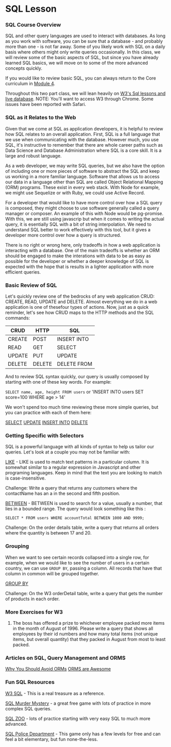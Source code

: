 # SQL Lesson

### SQL Course Overview
  
  SQL and other query languages are used to interact with databases. As long as you work with software, you can be sure that a database - and probably more than one - is not far away. Some of you likely work with SQL on a daily basis where others might only write queries occasionally. In this class, we will review some of the basic aspects of SQL, but since you have already learned SQL basics, we will move on to some of the more advanced concepts quickly. 
  
  If you would like to review basic SQL, you can always return to the Core curriculum in [Module 4](https://github.com/joinpursuit/Pursuit-Core-Web/blob/master/full_stack_express/README.md).
  
  Throughout this two part class, we will lean heavily on [W3's Sql lessons and live database](https://www.w3schools.com/sql/default.asp). NOTE: You'll want to access W3 through Chrome. Some issues have been reported with Safari.
  
### SQL as it Relates to the Web
  
Given that we come at SQL as application developers, it is helpful to review how SQL relates to an overall application. First, SQL is a full language that we use when communicating with the database. However much, you use SQL, it's instructive to remember that there are whole career paths such as Data Science and Database Administration where SQL is a core skill. It is a large and robust language. 
  
As a web developer, we may write SQL queries, but we also have the option of including one or more pieces of software to abstract the SQL and keep us working in a more familiar language. Software that allows us to access our data in a language other than SQL are called Object Relational Mapping (ORM) programs. These exist in every web stack. With Node for example, we might use Sequelize or with Ruby, we could use Active Record. 

For a developer that would like to have more control over how a SQL query is composed, they might choose to use software generally called a query manager or composer. An example of this with Node would be pg-promise. With this, we are still using javascrip but when it comes to writing the actual query, it is esentially SQL with a bit of string interpolation. We need to understand SQL better to work effectively with this tool, but it gives a developer more control over how a query is structured. 

There is no right or wrong here, only tradeoffs in how a web application is interacting with a database. One of the main tradeoffs is whether an ORM should be engaged to make the interations with data to be as easy as possible for the developer or whether a deeper knowledge of SQL is expected with the hope that is results in a lighter application with more efficient queries. 

### Basic Review of SQL

Let's quickly review one of the bedrocks of any web application CRUD: CREATE, READ, UPDATE and DELETE. Almost everything we do in a web application is one of thesefour types of actions. Now, just as a quick reminder, let's see how CRUD maps to the HTTP methods and the SQL commands: 

|  CRUD  | HTTP  | SQL          |
|------- |-------|--------------|
| CREATE | POST  | INSERT INTO  |
| READ   | GET   | SELECT       |
| UPDATE | PUT   | UPDATE       |
| DELETE | DELETE| DELETE FROM      |

And to review SQL syntax quickly, our query is usually composed by starting with one of these key words. For example: 

`SELECT name, age, height FROM users` or 'INSERT INTO users SET score=100 WHERE age > 14'

We won't spend too much time reviewing these more simple queries, but you can practice with each of them here: 

[SELECT](https://www.w3schools.com/sql/sql_select.asp) 
[UPDATE](https://www.w3schools.com/sql/sql_update.asp)
[INSERT INTO](https://www.w3schools.com/sql/sql_insert.asp) 
[DELETE](https://www.w3schools.com/sql/sql_delete.asp)

### Getting Specific with Selectors

SQL is a powerful language with all kinds of syntax to help us tailor our queries. Let's look at a couple you may not be familiar with:

[LIKE](https://www.w3schools.com/sql/sql_like.asp) - LIKE is used to match text patterns in a particular column. It is somewhat similar to a regular expression in Javascript and other programing languages. Keep in mind that the text you are looking to match is case-insensitive.

Challenge: Write a query that returns any customers where the contactName has an a in the second and fifth position. 

[BETWEEN](https://www.w3schools.com/sql/sql_between.asp) - BETWEEN is used to search for a value, usually a number, that lies in a bounded range. The query would look something like this :

`SELECT * FROM users WHERE accountTotal BETWEEN 1000 AND 9999;`

Challenge: On the order details table, write a query that returns all orders where the quantity is between 17 and 20.  

### Grouping

When we want to see certain records collapsed into a single row, for example, when we would like to see the number of users in a certain country, we can use `GROUP BY`, passing a column. All records that have that column in common will be grouped together. 

[GROUP BY](https://www.w3schools.com/sql/sql_groupby.asp)

Challenge: On the W3 orderDetail table, write a query that gets the number of products in each order. 

### More Exercises for W3

1. The boss has offered a prize to whichever employee packed more items in the month of August of 1996. Please write a query that shows all employees by their id numbers and how many total items (not unique items, but overall quantity) that they packed in August from most to least packed.  


### Articles on SQL, Query Management and ORMS

[Why You Should Avoid ORMs](https://blog.logrocket.com/why-you-should-avoid-orms-with-examples-in-node-js-e0baab73fa5/)
[ORMS are Awesome](https://chanind.github.io/2020/01/13/awesome-orms.html)

### Fun SQL Resources 

[W3 SQL](https://www.w3schools.com/sql/default.asp) - This is a real treasure as a reference. 

[SQL Murder Mystery](https://mystery.knightlab.com/) -  a great free game with lots of practice in more complex SQL queries. 

[SQL ZOO](https://sqlzoo.net/wiki/SQL_Tutorial) - lots of practice starting with very easy SQL to much more advanced. 

[SQL Police Department](https://sqlpd.com/) - This game only has a few levels for free and can feel a bit elementary, but fun none-the-less.


